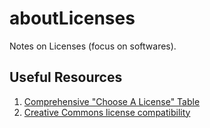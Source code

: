# aboutLicenses
Notes on Licenses (focus on softwares).

## Useful Resources
1. [Comprehensive "Choose A License" Table](https://choosealicense.com/appendix/)
2. [Creative Commons license compatibility](https://en.wikipedia.org/wiki/License_compatibility)
